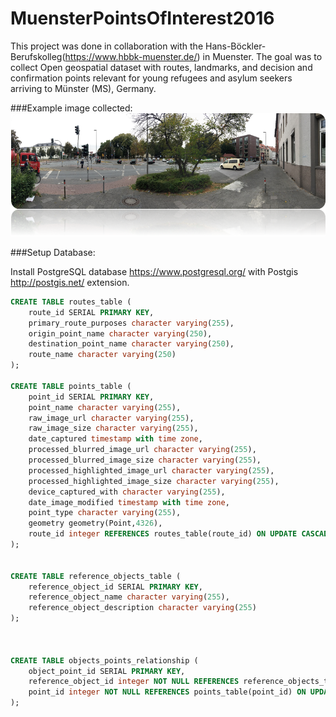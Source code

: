 # MuensterPointsOfInterest2016

This project was done in collaboration with the Hans-Böckler-Berufskolleg(https://www.hbbk-muenster.de/) in Muenster. The goal was to collect Open geospatial dataset with routes, landmarks, and decision and confirmation points relevant for young refugees and asylum seekers arriving to Münster (MS), Germany.

###Example image collected:
![HBBK Example](/images/hbbk_example.png)

###Setup Database:

Install PostgreSQL database https://www.postgresql.org/ with Postgis http://postgis.net/ extension.

```sql
CREATE TABLE routes_table (
    route_id SERIAL PRIMARY KEY,
    primary_route_purposes character varying(255),
    origin_point_name character varying(250),
    destination_point_name character varying(250),
    route_name character varying(250)
);

CREATE TABLE points_table (
    point_id SERIAL PRIMARY KEY,
    point_name character varying(255),
    raw_image_url character varying(255),
    raw_image_size character varying(255),
    date_captured timestamp with time zone,
    processed_blurred_image_url character varying(255),
    processed_blurred_image_size character varying(255),
    processed_highlighted_image_url character varying(255),
    processed_highlighted_image_size character varying(255),
    device_captured_with character varying(255),
    date_image_modified timestamp with time zone,
    point_type character varying(255),
    geometry geometry(Point,4326),
    route_id integer REFERENCES routes_table(route_id) ON UPDATE CASCADE ON DELETE CASCADE
);


CREATE TABLE reference_objects_table (
    reference_object_id SERIAL PRIMARY KEY,
    reference_object_name character varying(255),
    reference_object_description character varying(255)
);



CREATE TABLE objects_points_relationship (
    object_point_id SERIAL PRIMARY KEY,
    reference_object_id integer NOT NULL REFERENCES reference_objects_table(reference_object_id) ON UPDATE CASCADE ON DELETE CASCADE,
    point_id integer NOT NULL REFERENCES points_table(point_id) ON UPDATE CASCADE ON DELETE CASCADE
);
```
